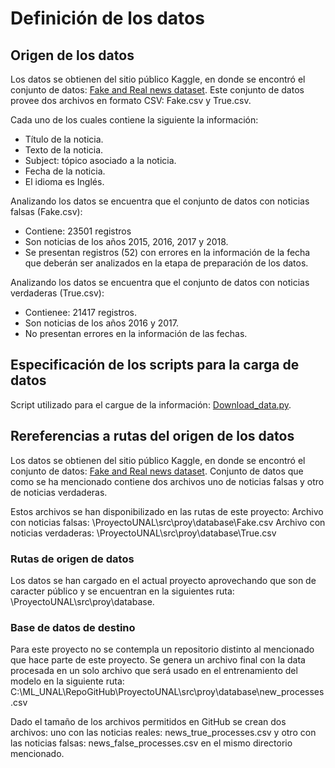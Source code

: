 # Definición de los datos

## Origen de los datos

Los datos se obtienen del sitio público Kaggle, en donde se encontró el conjunto de datos: [Fake and Real news dataset](https://www.kaggle.com/datasets/clmentbisaillon/fake-and-real-news-dataset). Este conjunto de datos provee dos archivos en formato CSV: Fake.csv y True.csv. 

Cada uno de los cuales contiene la siguiente la información:
  * Título de la noticia.
  * Texto de la noticia.
  * Subject: tópico asociado a la noticia.
  * Fecha de la noticia.
  * El idioma es Inglés.

Analizando los datos se encuentra que el conjunto de datos con noticias falsas (Fake.csv):
  *  Contiene: 23501 registros
  *  Son noticias de los años 2015, 2016, 2017 y 2018.
  *  Se presentan registros (52) con errores en la información de la fecha que deberán ser analizados en la etapa de preparación de los datos.

Analizando los datos se encuentra que el conjunto de datos con noticias verdaderas (True.csv):
  *  Contienee: 21417 registros. 
  *  Son noticias de los años 2016 y 2017.
  *  No presentan errores en la información de las fechas.

## Especificación de los scripts para la carga de datos

Script utilizado para el cargue de la información: [Download_data.py](https://github.com/mkruiz/ProyectoUNAL/blob/master/scripts/data_acquisition/download_data.py). 

## Rereferencias a rutas del origen de los datos

Los datos se obtienen del sitio público Kaggle, en donde se encontró el conjunto de datos: [Fake and Real news dataset](https://www.kaggle.com/datasets/clmentbisaillon/fake-and-real-news-dataset). Conjunto de datos que como se ha mencionado contiene dos archivos uno de noticias falsas y otro de noticias verdaderas.

Estos archivos se han disponibilizado en las rutas de este proyecto:
Archivo con noticias falsas: \ProyectoUNAL\src\proy\database\Fake.csv
Archivo con noticias verdaderas: \ProyectoUNAL\src\proy\database\True.csv

### Rutas de origen de datos

Los datos se han cargado en el actual proyecto aprovechando que son de caracter público y se encuentran en la siguientes ruta: \ProyectoUNAL\src\proy\database\.

### Base de datos de destino

Para este proyecto no se contempla un repositorio distinto al mencionado que hace parte de este proyecto. Se genera un archivo final con la data procesada en un solo archivo que será usado en el entrenamiento del modelo en la siguiente ruta: C:\ML_UNAL\RepoGitHub\ProyectoUNAL\src\proy\database\new_processes.csv 

Dado el tamaño de los archivos permitidos en GitHub se crean dos archivos: uno con las noticias reales: news_true_processes.csv y otro con las noticias falsas: news_false_processes.csv en el mismo directorio mencionado.
